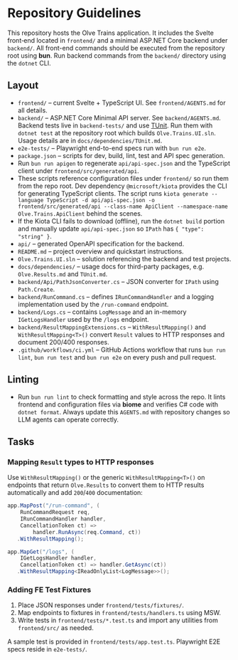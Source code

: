 # Repository Guidelines

This repository hosts the Olve Trains application.  It includes the Svelte
front‑end located in `frontend/` and a minimal ASP.NET Core backend under
`backend/`. All front-end commands should be executed from the repository root
using **bun**. Run backend commands from the `backend/` directory using the
`dotnet` CLI.

## Layout

- `frontend/` – current Svelte + TypeScript UI. See `frontend/AGENTS.md` for all
  details.
- `backend/` – ASP.NET Core Minimal API server. See `backend/AGENTS.md`.
  Backend tests live in `backend-tests/` and use
  [TUnit](https://tunit.dev/). Run them with `dotnet test` at the repository root which builds `Olve.Trains.UI.sln`.
  Usage details are in `docs/dependencies/TUnit.md`.
- `e2e-tests/` – Playwright end-to-end specs run with `bun run e2e`.
- `package.json` – scripts for dev, build, lint, test and API spec generation.
- Run `bun run apigen` to regenerate `api/api-spec.json` and the
  TypeScript client under `frontend/src/generated/api`.
- These scripts reference configuration files under `frontend/` so run
  them from the repo root. Dev dependency `@microsoft/kiota` provides
  the CLI for generating TypeScript clients. The script runs
  `kiota generate --language TypeScript -d api/api-spec.json -o
  frontend/src/generated/api --class-name ApiClient --namespace-name
  Olve.Trains.ApiClient` behind the scenes.
- If the Kiota CLI fails to download (offline), run the `dotnet build` portion
  and manually update `api/api-spec.json` so `IPath` has `{ "type": "string" }`.
- `api/` – generated OpenAPI specification for the backend.
- `README.md` – project overview and quickstart instructions.
- `Olve.Trains.UI.sln` – solution referencing the backend and test projects.
- `docs/dependencies/` – usage docs for third-party packages, e.g. `Olve.Results.md` and `TUnit.md`.
- `backend/Api/PathJsonConverter.cs` – JSON converter for `IPath` using `Path.Create`.
- `backend/RunCommand.cs` – defines `IRunCommandHandler` and a logging
  implementation used by the `/run-command` endpoint.
- `backend/Logs.cs` – contains `LogMessage` and an in-memory
  `IGetLogsHandler` used by the `/logs` endpoint.
- `backend/ResultMappingExtensions.cs` – `WithResultMapping()` and
  `WithResultMapping<T>()` convert `Result` values to HTTP responses and
  document 200/400 responses.
- `.github/workflows/ci.yml` – GitHub Actions workflow that runs `bun run lint`,
  `bun run test` and `bun run e2e` on every push and pull request.
## Linting
- Run `bun run lint` to check formatting and style across the repo.
  It lints frontend and configuration files via **biome** and verifies C#
  code with `dotnet format`.
Always update this `AGENTS.md` with repository changes so LLM agents can operate correctly.
## Tasks
### Mapping `Result` types to HTTP responses

Use `WithResultMapping()` or the generic `WithResultMapping<T>()` on endpoints
that return `Olve.Results` to convert them to HTTP results automatically and
add `200`/`400` documentation:

```csharp
app.MapPost("/run-command", (
    RunCommandRequest req,
    IRunCommandHandler handler,
    CancellationToken ct) =>
        handler.RunAsync(req.Command, ct))
   .WithResultMapping();

app.MapGet("/logs", (
    IGetLogsHandler handler,
    CancellationToken ct) => handler.GetAsync(ct))
   .WithResultMapping<IReadOnlyList<LogMessage>>();
```

### Adding FE Test Fixtures

1. Place JSON responses under `frontend/tests/fixtures/`.
2. Map endpoints to fixtures in `frontend/tests/handlers.ts` using MSW.
3. Write tests in `frontend/tests/*.test.ts` and import any utilities from `frontend/src/` as needed.

A sample test is provided in `frontend/tests/app.test.ts`.
Playwright E2E specs reside in `e2e-tests/`.

